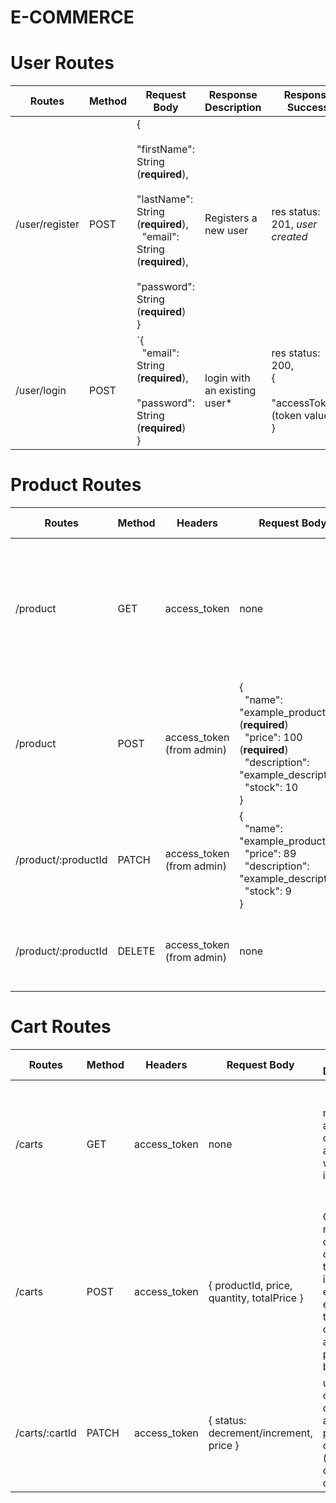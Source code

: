 # E-COMMERCE

# User Routes

Routes| Method | Request Body | Response Description | Response Success | Response Error 
------|--------|--------------|----------------------|--------------|---------------
/user/register | POST | { <br> &nbsp; "firstName": String (**required**), <br> &nbsp; "lastName": String (**required**), <br> &nbsp; "email": String (**required**), <br> &nbsp; "password": String (**required**) <br> } | Registers a new user| res status: 201, *user created*  | res.status: 400, *Email has already been registered*
/user/login | POST |  `{ <br> &nbsp; "email": String (**required**), <br> &nbsp; "password": String (**required**) <br> } | login with an existing user*| res status: 200, <br> { <br> &nbsp; "accessToken": (token value) <br> } | res.status: 400, *Username/password incorrect 


# Product Routes

Routes| Method | Headers | Request Body | Response Description | Response Success | Response Error 
------|--------|---------|--------------|----------------------|------------------|-----------------
/product | GET | access_token | none | returns array of all product data | [<br> &nbsp;{<br> &nbsp; &nbsp; "_id": ObjecId() <br> &nbsp; &nbsp;"name": "example_product" <br> &nbsp; &nbsp; "price": 332 <br> &nbsp; &nbsp; "description" : "example_description" <br> &nbsp; &nbsp; "stock": 20 <br> }<br>] | res.status: 401, *User unauthorized*
/product | POST | access_token (from admin) | {<br> &nbsp; "name": "example_product" (**required**) <br> &nbsp;  "price": 100 (**required**) <br> &nbsp;  "description": "example_description" <br>  &nbsp; "stock": 10 <br> } | adds product to database | res.status: 201, <br> {<br> &nbsp; "_id": ObjectId() <br> &nbsp; "name": "example_product" <br> &nbsp;  "price": 100 <br> &nbsp;  "description": "example_description" <br>  &nbsp; "stock": 10<br> } | res.status: 400, *product already exists* <br><br> res.status: 401, *User unauthorized*
/product/:productId | PATCH | access_token (from admin) | { <br> &nbsp; "name": "example_product" <br> &nbsp;  "price": 89 <br> &nbsp;  "description": "example_description" <br>  &nbsp; "stock": 9 <br> } | updates single or multiple product values based on product id | res.status: 200, *product updated* | res.status: 400, *missing required parameters* <br><br> res.status: 401, *User unauthorized*
/product/:productId | DELETE | access_token (from admin) | none | deletes a product from database based on product id | res.status: 200, *product successfully deleted* | res.status: 401, *User unauthorized*

# Cart Routes

Routes| Method | Headers | Request Body | Response Description | Response Success | Response Error 
------|--------|---------|--------------|----------------------|------------------|-----------------
/carts | GET | access_token | none | returns array of all cart data associated with logged in user | res.status: 200, <br> [<br> &nbsp;{ <br> &nbsp; &nbsp; _id: ObjectId(), <br> &nbsp; &nbsp; user: ObjectId(), <br> &nbsp; &nbsp; product: ObjectId() <br> &nbsp;} <br>] | res.status: 401, *User unauthorized*
/carts| POST | access_token | { productId, price, quantity, totalPrice } | Creates a new cart if one containing the product id doesn't exist, if it exists then the cart quantity and total price will be updated | res.status: 201, <br> {<br> &nbsp; "_id": ObjectId() <br> &nbsp; "user": "ObjectId()" <br> &nbsp;  "product": "objectId()" <br> &nbsp;  "quantity": 2 <br>  &nbsp; "totalPrice": 100<br> &nbsp; "checkoutStatus": false<br>  } | res.status: 500, *Internal server error*
/carts/:cartId | PATCH | access_token | { status: decrement/increment, price } | updates cart quantity and total price based on status (increment or decrement) | res.status:200, *cart edited* | res.status: 500, *internal server error*